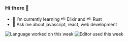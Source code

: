 ### Hi there 👋
- 🌱 I’m currently learning <img src="https://avatars.githubusercontent.com/u/1481354?s=200&v=4" alt="elixir" width="16" height="16"> Elixir and <img src="https://avatars.githubusercontent.com/u/5430905?s=200&v=4" alt="elixir" width="16" height="16"> Rust
- 💬 Ask me about javascript, react, web development

<picture>
  <source media="(prefers-color-scheme: dark)" srcset="https://github-readme-stats.rakshan.vercel.app/api/wakatime?username=rakshans1&stat=languages&custom_title=Languages&title_color=58a6ff&bg_color=0D1117&text_color=C3D1D9&hide_border=true">
  <source media="(prefers-color-scheme: light)" srcset="https://github-readme-stats-rakshan.vercel.app/api/wakatime?username=rakshans1&stat=languages&custom_title=Languages&title_color=0366d6&hide_border=true">
  <img alt="Language worked on this week" src="https://github-readme-stats.rakshan.vercel.app/api/wakatime?username=rakshans1&stat=languages&custom_title=Languages&title_color=58a6ff&bg_color=0D1117&text_color=C3D1D9&hide_border=true">
</picture>

<picture>
  <source media="(prefers-color-scheme: dark)" srcset="https://github-readme-stats.rakshan.vercel.app/api/wakatime?username=rakshans1&stat=editors&custom_title=Editors&title_color=58a6ff&bg_color=0D1117&text_color=C3D1D9&hide_border=true">
  <source media="(prefers-color-scheme: light)" srcset="https://github-readme-stats-rakshan.vercel.app/api/wakatime?username=rakshans1&stat=editors&custom_title=Editors&title_color=0366d6&hide_border=true">
  <img alt="Editor used this week" src="https://github-readme-stats.rakshan.vercel.app/api/wakatime?username=rakshans1&stat=editors&custom_title=Editors&title_color=58a6ff&bg_color=0D1117&text_color=C3D1D9&hide_border=true">
</picture>
